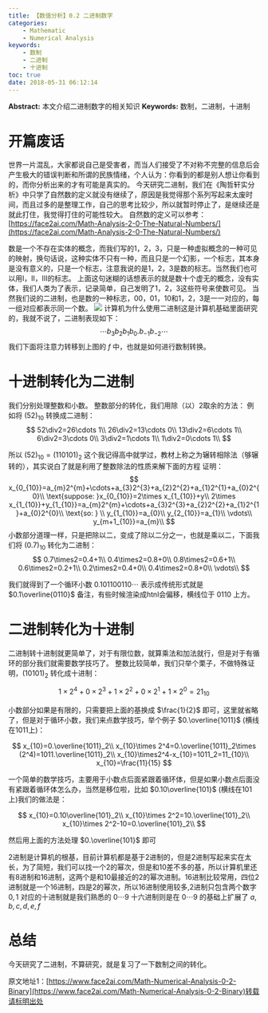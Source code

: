 ```yaml
---
title: 【数值分析】0.2 二进制数字
categories:
    - Mathematic
    - Numerical Analysis
keywords:
    - 数制
    - 二进制
    - 十进制
toc: true
date: 2018-05-31 06:12:14
---
```


**Abstract:** 本文介绍二进制数字的相关知识
**Keywords:** 数制，二进制，十进制

<!--more-->
# 开篇废话
世界一片混乱，大家都说自己是受害者，而当人们接受了不对称不完整的信息后会产生极大的错误判断和所谓的民族情绪，个人认为：你看到的都是别人想让你看到的，而你分析出来的才有可能是真实的。
今天研究二进制，我们在《陶哲轩实分析》中只学了自然数的定义就没有继续了，原因是我觉得那个系列写起来太废时间，而且过多的是整理工作，自己的思考比较少，所以就暂时停止了，是继续还是就此打住，我觉得打住的可能性较大。
自然数的定义可以参考：[https://face2ai.com/Math-Analysis-2-0-The-Natural-Numbers/](https://face2ai.com/Math-Analysis-2-0-The-Natural-Numbers/)

数是一个不存在实体的概念，而我们写的1，2，3，只是一种虚拟概念的一种可见的映射，换句话说，这种实体不只有一种，而且只是一个幻影，一个标志，其本身是没有意义的，只是一个标志，注意我说的是1，2，3是数的标志。当然我们也可以用I，II，III的标志。
上面这句迷糊的话想表示的就是数十个虚无的概念，没有实体，我们人类为了表示，记录简单，自己发明了1，2，3这些符号来使数可见。
当然我们说的二进制，也是数的一种标志，00，01，10和1，2，3是一一对应的，每一组对应都表示同一个数。
![](https://tony4ai-1251394096.cos.ap-hongkong.myqcloud.com/blog_images/Math-Numerical-Analysis-0-2-Binary/1.png)
计算机为什么使用二进制这是计算机基础里面研究的，我就不说了，二进制表现如下：
$$
\cdots b_3b_2b_1b_0.b_{-1}b_{-2}\cdots
$$
我们下面将注意力转移到上图的 $f$ 中，也就是如何进行数制转换。
# 十进制转化为二进制
我们分别处理整数和小数。
整数部分的转化，我们用除（以）2取余的方法：
例如将 $(52)_{10}$ 转换成二进制：
$$
52\div2=26\cdots 1\\
26\div2=13\cdots 0\\
13\div2=6\cdots 1\\
6\div2=3\cdots 0\\
3\div2=1\cdots 1\\
1\div2=0\cdots 1\\
$$

所以 $(52)_{10}=(110101)_2$ 这个我记得高中就学过，教材上称之为辗转相除法（够辗转的），其实说白了就是利用了整数除法的性质来解下面的方程
证明：
$$
x_{0_{10}}=a_{m}2^{m}+\cdots+a_{3}2^{3}+a_{2}2^{2}+a_{1}2^{1}+a_{0}2^{0}\\
\text{suppose: }x_{0_{10}}=2\times x_{1_{10}}+y\\
2\times x_{1_{10}}+y_{1_{10}}=a_{m}2^{m}+\cdots+a_{3}2^{3}+a_{2}2^{2}+a_{1}2^{1}+a_{0}2^{0}\\
\text{so: } \\
y_{1_{10}}=a_{0}\\
y_{2_{10}}=a_{1}\\
\vdots\\
y_{m+1_{10}}=a_{m}\\
$$
小数部分道理一样，只是把除以二，变成了除以二分之一，也就是乘以二，下面我们将 $(0.7)_{10}$ 转化为二进制：
$$
0.7\times2=0.4+1\\
0.4\times2=0.8+0\\
0.8\times2=0.6+1\\
0.6\times2=0.2+1\\
0.2\times2=0.4+0\\
0.4\times2=0.8+0\\
\vdots\\
$$

我们就得到了一个循环小数 $0.101100110\cdots$ 表示成传统形式就是 $0.1\overline{0110}$ 备注，有些时候渲染成htnl会偏移，横线位于 $0110$ 上方。
# 二进制转化为十进制
二进制转十进制就更简单了，对于有限位数，就算乘法和加法就行，但是对于有循环的部分我们就需要数学技巧了。
整数比较简单，我们只举个栗子，不做特殊证明，$(10101)_2$ 转化成十进制：

$$
1\times 2^4+0\times 2^3+1\times 2^2+0\times 2^1+1\times 2^0=21_{10}
$$

小数部分如果是有限的，只需要把上面的基换成 $\frac{1}{2}$ 即可，这里就省略了，但是对于循环小数，我们来点数学技巧，举个例子 $0.\overline{1011}$ (横线在1011上)：

$$
x_{10}=0.\overline{1011}_2\\
x_{10}\times 2^4=0.\overline{1011}_2\times (2^4)=1011.\overline{1011}_2\\
x_{10}\times2^4-x_{10}=1011_2=11_{10}\\
x_{10}=\frac{11}{15}
$$

一个简单的数学技巧，主要用于小数点后面紧跟着循环体，但是如果小数点后面没有紧跟着循环体怎么办，当然是移位啦，比如  $0.10\overline{101}$ (横线在101上)我们的做法是：

$$
x_{10}=0.10\overline{101}_2\\
x_{10}\times 2^2=10.\overline{101}_2\\
x_{10}\times 2^2-10=0.\overline{101}_2\\
$$

然后用上面的方法处理 $0.\overline{101}$  即可

2进制是计算机的根基，目前计算机都是基于2进制的，但是2进制写起来实在太长，为了简短，我们可以找一个2的幂次，但是和10差不多的基，所以计算机里还有8进制和16进制，这两个是和10最接近的2的幂次进制。16进制比较常用，四位2进制就是一个16进制，四是2的幂次，所以16进制使用较多,2进制只包含两个数字 $0,1$ 对应的十进制就是我们熟悉的 $0\cdots9$ 十六进制则是在 $0\cdots 9$ 的基础上扩展了 $a,b,c,d,e,f$

# 总结
今天研究了二进制，不算研究，就是复习了一下数制之间的转化。





原文地址1：[https://www.face2ai.com/Math-Numerical-Analysis-0-2-Binary](https://www.face2ai.com/Math-Numerical-Analysis-0-2-Binary)转载请标明出处
